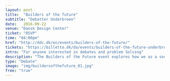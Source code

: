 ```yaml
---
layout: post
title:  "Builders of the future"
subtitle: "Debatter Underbroen"
date:   2016-09-22
venue: "Dansk Design Center"
ticket: "RSVP"
time: "04:00pm"
href: "http://ddc.dk/en/events/builders-of-the-future/"
tickets: "https://billetto.dk/da/events/builders-of-the-future-underbroen"
intro: "For anyone interested in debates and problem Solving"
description: "The Builders of the Future event explores how we as a society can educate entrepreneurial citizens that are able to create solutions to future challenges. The event seeks to debate both how we can prepare ourselves to a labor market affected by gig-economy and automation and ask how do we navigate in a world where problems and solutions are global? How can a small country like Denmark be the builders of the future? Join the debate when UNDERBROEN teams up with IDA to find the answers."
type: "Debate"
image: "img/buildersofthefuture_01.jpg"
free: "true"
---
```

<!-- fill in the URL of your event host page if you haven't enough information for a detail page, so the event link won't point on the detail page at all -->
